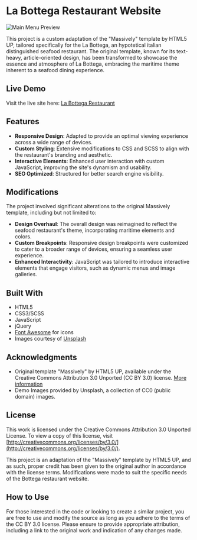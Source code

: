 # La Bottega Restaurant Website

![Main Menu Preview](https://github.com/LGaratti/Bottega/blob/main/assets/images/mainmenu.png)

This project is a custom adaptation of the "Massively" template by HTML5 UP, tailored specifically for the La Bottega, an hypotetical italian distinguished seafood restaurant. The original template, known for its text-heavy, article-oriented design, has been transformed to showcase the essence and atmosphere of La Bottega, embracing the maritime theme inherent to a seafood dining experience.

## Live Demo

Visit the live site here: [La Bottega Restaurant](https://bottega-lgaratti.vercel.app/)

## Features

- **Responsive Design**: Adapted to provide an optimal viewing experience across a wide range of devices.
- **Custom Styling**: Extensive modifications to CSS and SCSS to align with the restaurant's branding and aesthetic.
- **Interactive Elements**: Enhanced user interaction with custom JavaScript, improving the site's dynamism and usability.
- **SEO Optimized**: Structured for better search engine visibility.

## Modifications

The project involved significant alterations to the original Massively template, including but not limited to:

- **Design Overhaul**: The overall design was reimagined to reflect the seafood restaurant's theme, incorporating maritime elements and colors.
- **Custom Breakpoints**: Responsive design breakpoints were customized to cater to a broader range of devices, ensuring a seamless user experience.
- **Enhanced Interactivity**: JavaScript was tailored to introduce interactive elements that engage visitors, such as dynamic menus and image galleries.

## Built With

- HTML5
- CSS3/SCSS
- JavaScript
- jQuery
- [Font Awesome](http://fontawesome.io) for icons
- Images courtesy of [Unsplash](http://unsplash.com)

## Acknowledgments

- Original template "Massively" by HTML5 UP, available under the Creative Commons Attribution 3.0 Unported (CC BY 3.0) license. [More information](http://html5up.net/license)
- Demo Images provided by Unsplash, a collection of CC0 (public domain) images.

## License

This work is licensed under the Creative Commons Attribution 3.0 Unported License. To view a copy of this license, visit [http://creativecommons.org/licenses/by/3.0/](http://creativecommons.org/licenses/by/3.0/).

This project is an adaptation of the "Massively" template by HTML5 UP, and as such, proper credit has been given to the original author in accordance with the license terms. Modifications were made to suit the specific needs of the Bottega restaurant website.

## How to Use

For those interested in the code or looking to create a similar project, you are free to use and modify the source as long as you adhere to the terms of the CC BY 3.0 license. Please ensure to provide appropriate attribution, including a link to the original work and indication of any changes made.
